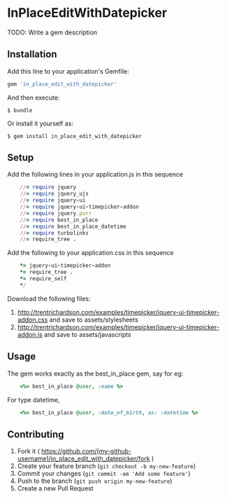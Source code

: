 # InPlaceEditWithDatepicker

TODO: Write a gem description

## Installation

Add this line to your application's Gemfile:

```ruby
gem 'in_place_edit_with_datepicker'
```

And then execute:

    $ bundle

Or install it yourself as:

    $ gem install in_place_edit_with_datepicker

## Setup

Add the following lines in your application.js in this sequence
```ruby
    //= require jquery
    //= require jquery_ujs
    //= require jquery-ui
    //= require jquery-ui-timepicker-addon
    //= require jquery.purr
    //= require best_in_place
    //= require best_in_place_datetime
    //= require turbolinks
    //= require_tree .
```
Add the following to your application.css in this sequence
```ruby
    *= jquery-ui-timepicker-addon
    *= require_tree .
    *= require_self
    */
```
Download the following files:
1) http://trentrichardson.com/examples/timepicker/jquery-ui-timepicker-addon.css and save to assets/stylesheets
2) http://trentrichardson.com/examples/timepicker/jquery-ui-timepicker-addon.js and save to assets/javascripts

## Usage

The gem works exactly as the best_in_place gem, say for eg:
```ruby
    <%= best_in_place @user, :name %>
```
For type datetime, 
```ruby
    <%= best_in_place @user, :date_of_birth, as: :datetime %>
```
## Contributing

1. Fork it ( https://github.com/[my-github-username]/in_place_edit_with_datepicker/fork )
2. Create your feature branch (`git checkout -b my-new-feature`)
3. Commit your changes (`git commit -am 'Add some feature'`)
4. Push to the branch (`git push origin my-new-feature`)
5. Create a new Pull Request
